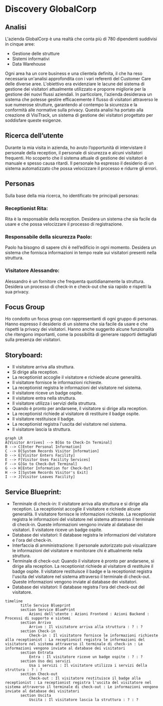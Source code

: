 # Discovery GlobalCorp

## Analisi

L'azienda GlobalCorp è una realtà che conta più di 780 dipendenti suddivisi in cinque aree:

- Gestione delle strutture
- Sistemi informativi
- Data Warehouse

Ogni area ha un core business e una clientela definita, il che ha reso necessaria un'analisi approfondita con i vari referenti del Customer Care delle diverse aree. L'obiettivo era evidenziare le lacune del sistema di gestione dei visitatori attualmente utilizzato e proporre migliorie per la gestione dei nuovi flussi aziendali. In particolare, l'azienda desiderava un sistema che potesse gestire efficacemente il flusso di visitatori attraverso le sue numerose strutture, garantendo al contempo la sicurezza e la conformità alle normative sulla privacy. Questa analisi ha portato alla creazione di VisiTrack, un sistema di gestione dei visitatori progettato per soddisfare queste esigenze.

## Ricerca dell’utente

Durante la mia visita in azienda, ho avuto l’opportunità di intervistare il personale della reception, il personale di sicurezza e alcuni visitatori frequenti. Ho scoperto che il sistema attuale di gestione dei visitatori è manuale e spesso causa ritardi. Il personale ha espresso il desiderio di un sistema automatizzato che possa velocizzare il processo e ridurre gli errori.

## Personas

Sulla base della mia ricerca, ho identificato tre principali personas:

### Receptionist Rita:

Rita è la responsabile della reception. Desidera un sistema che sia facile da usare e che possa velocizzare il processo di registrazione.

### Responsabile della sicurezza Paolo:

Paolo ha bisogno di sapere chi è nell’edificio in ogni momento. Desidera un sistema che fornisca informazioni in tempo reale sui visitatori presenti nella struttura.

### Visitatore Alessandro:

Alessandro è un fornitore che frequenta quotidianamente la struttura. Desidera un processo di check-in e check-out che sia rapido e rispetti la sua privacy.

## Focus Group

Ho condotto un focus group con rappresentanti di ogni gruppo di personas. Hanno espresso il desiderio di un sistema che sia facile da usare e che rispetti la privacy dei visitatori. Hanno anche suggerito alcune funzionalità che ritengono importanti, come la possibilità di generare rapporti dettagliati sulla presenza dei visitatori.

## Storyboard:

- Il visitatore arriva alla struttura.
- Si dirige alla reception.
- La receptionist accoglie il visitatore e richiede alcune generalità.
- Il visitatore fornisce le informazioni richieste.
- La receptionist registra le informazioni del visitatore nel sistema.
- Il visitatore riceve un badge ospite.
- Il visitatore entra nella struttura.
- Il visitatore utilizza i servizi della struttura.
- Quando è pronto per andarsene, il visitatore si dirige alla reception.
- La receptionist richiede al visitatore di restituire il badge ospite.
- Il visitatore restituisce il badge.
- La receptionist registra l'uscita del visitatore nel sistema.
- Il visitatore lascia la struttura.

```mermaid
graph LR
A[Visitor Arrives] --> B[Go to Check-In Terminal]
B --> C[Enter Personal Information]
C --> D[System Records Visitor Information]
D --> E[Visitor Enters Facility]
E --> F[Visitor Uses Facility Services]
F --> G[Go to Check-Out Terminal]
G --> H[Enter Information for Check-Out]
H --> I[System Records Visitor's Exit]
I --> J[Visitor Leaves Facility]

```

## Service Blueprint:

- Terminale di check-in: Il visitatore arriva alla struttura e si dirige alla reception. La receptionist accoglie il visitatore e richiede alcune generalità. Il visitatore fornisce le informazioni richieste. La receptionist registra le informazioni del visitatore nel sistema attraverso il terminale di check-in. Queste informazioni vengono inviate al database dei visitatori. Il visitatore riceve un badge ospite.
- Database dei visitatori: Il database registra le informazioni del visitatore e l'ora del check-in.
- Interfaccia di amministrazione: Il personale autorizzato può visualizzare le informazioni del visitatore e monitorare chi è attualmente nella struttura.
- Terminale di check-out: Quando il visitatore è pronto per andarsene, si dirige alla reception. La receptionist richiede al visitatore di restituire il badge ospite. Il visitatore restituisce il badge e la receptionist registra l'uscita del visitatore nel sistema attraverso il terminale di check-out. Queste informazioni vengono inviate al database dei visitatori.
- Database dei visitatori: Il database registra l'ora del check-out del visitatore.

```mermaid
timeline
       title Service Blueprint
       section Service BluePrint
           Azioni dell'utente : Azioni Frontend : Azioni Backend : Processi di supporto e sistemi
       section Arrivo
           Arrivo : Il visitatore arriva alla struttura : ? : ?
       section Check-in
           Check-in : Il visitatore fornisce le informazioni richieste alla receptionist : La receptionist registra le informazioni del visitatore nel sistema attraverso il terminale di check-in : Le informazioni vengono inviate al database dei visitatori
       section Entrata
           Entra : Il visitatore riceve un badge ospite : ? : ?
       section Uso dei servizi
           Usa i servizi : Il visitatore utilizza i servizi della struttura : ? : ?
       section Check-out
           Check-out : Il visitatore restituisce il badge alla receptionist : La receptionist registra l'uscita del visitatore nel sistema attraverso il terminale di check-out : Le informazioni vengono inviate al database dei visitatori
       section Uscita
           Uscita : Il visitatore lascia la struttura : ? : ?

```
